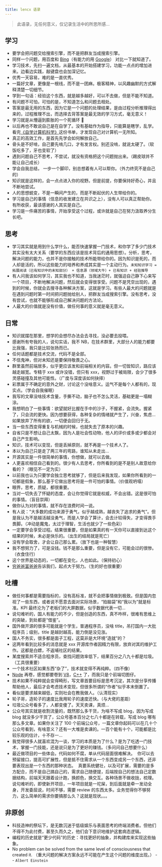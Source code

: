 ```yaml
---
title: lencx 语录
---
```


> 此语录，无任何意义，仅记录生活中的所思所感...

## 学习

- 要学会把问题交给搜索引擎，而不是把群友当成搜索引擎。
- 同样一个问题，用百度和 [Bing](https://bing.com/)（有能力的用 [Google](https://www.google.com/)） 对比一下就知道了。
- 学习技术，先扫一遍文档，从最基本的开始搭建学习，功能一点点的增加进来。边看边实践，敲键盘也会加深记忆。
- 优秀一天容易，难的是一直优秀。
- 一篇好文章，更像是一根线，而不是一团麻。极客精神，以风趣幽默的方式解释清楚一切细节。
- 学到一句话：经验这个东西，就是越多越好，可以不去做，但是不能不知道。
- 有问题不可怕，可怕的是，不知道怎么和问题去相处。
- 答案是最无用的东西，因为它是一个问题的处理结果，是由过程分析推理得出来的，过程推理不出，而选择去背答案是最无效的学习方式，毫无意义！
- 学习就是从懵逼到膨胀的一个死循环 🔄
- 以后再也不敢说自己是在自学了。没有基础作为指导，只能算是瞎学，乱学。看完[《自学计算机科学》](https://github.com/izackwu/TeachYourselfCS-CN/blob/master/TeachYourselfCS-CN.md)这份书单，才发现自己对计算机一无所知。
- 真正的高效工作，是首先先学会如何解放自己。
- 骨头是不好啃，自己要先啃几口，才有发言权。别还没啃，就说太硬了。（软饭吃多了，牙也变软了）
- 遇到问题自己不思考，不尝试，就没有资格把这个问题抛出来。（踢皮球并不能让自己成长）
- 学会自我总结， 一步一个脚印，别总想着有人可以帮你。（外力终究不是自己的）
- 知识就是这样的，会一点点进入你的视野。但是前提，你要保持好奇心，并且不断地尝试。
- 人的思想蜕变，不是一瞬间产生的，而是不断起伏的人生带给你的。
- 学习是自己的事情（信息的收发建立在共识之上），没有人可以真正帮助你。有所收获，最该感谢的人其实是自己。
- 学习是一件痛苦的事情，开始享受这个过程，或许就是自己在努力汲取养分生长吧。

## 思考

- 学习其实就是用到什么学什么，能否快速掌握一门技术，和你学了多少门技术其实没有太大关系（要学的东西应该是技术背后的通用思想）。分析，思考，解决问题的能力，也并不是你接触的技术所能带给你的。因为知识是死的，而人却是活的，所以这些能力的培养和养成其实是一个主动行为。`未知知识学习 = 拓展阅读（已有知识中的未知部分） + 信息源（领域大牛）+ 已有知识 + 经验推导`
- 有人问我该如何学习，其实我也不知道，当我迷茫时，就强迫自己静下心来写一个项目，不断地解决问题，然后就会变得很享受。问题不是凭空出现的，遇到的时候，你就会去搜寻各种解决方案，这就是学习。有些人最大的问题就是在遇到问题时第一时间把问题抛给别人，把群友当成搜索引擎。没有思考，没有尝试，也就不能够形成自己解决问题的方法论。
- 人最大的价值就是没有价值，做任何事的意义就是毫无意义。

## 日常

- 知识就摆在那里，想学的会想尽办法会去寻找，没必要去投喂。
- 感谢所有夸我的人，说句实话，我不 NB，在技术群里，大部分人的能力都要比我强，我只是比较张扬而已。
- 任何话题都是技术交流，代码不是全部。
- 不信鬼神，但对未知还是要保持敬畏之心。
- 群里虽然前端居多，似乎更应该发和前端相关的内容。但一切皆知识，路应该越走越宽。专精于 xxx 或许没错，但只有 xxx，视野过于被局限，会少了很多灵感碰撞及其他可能性。（广度与深度该如何抉择）
- 彩票属于不确定的意外之财，讨论这个没啥意义。运气不是每个人都有的，现实点。（学会自我催眠）
- 我写的文章没啥技术含量，手撕不动，脑子也不怎么灵活，基础更是一塌糊涂。
- 我想明白了一些事情：欲望就好比握在手中的沙子，不握紧，会流失。握紧了，只会流的更快。因为想要获得，各种复杂的情绪就产生了，兴奋，焦虑… 如果放弃了所有的欲，一切便会回归于无。
- 当一些东西变得重复与机械的时候，也就失去了原本的兴趣。
- 自省只是不想让自己太飘，因为人是社会性动物，他人的评价或多或少都会对自己产生影响。
- 知识，技术可以变现，但是丢掉原则，就不再是一个技术人了。
- 本以为自己只是走了两三年的弯路，谁知从未走出...
- 开源其实是一件很简单的事情，你想做，就可以去做。
- 人更喜欢相信自己看到的。很少有人去思考，你所看到的是不是别人故意给你看的？（眼见不一定为实）
- 以前我也认为只要学会独立思考就够了，但是后来我发现，如果你所看到的一切都是假象，那么基于它做出思考将是一件可怕的事情。（价值观坍塌）
- 眼界，思考，质疑，都很重要。
- 当对一切失去了怀疑的态度，会让你觉得它就是权威，不会出错。这是很可怕的事情。（盲目崇拜）
- 做你认为对的事情，就不存在浪费时间一说。
- 有人说：“大多数的成功来源于勇气，似乎越成熟，越丧失了追求的勇气”。但是我认为不是越活越没勇气，而是人学会了算计，会去计较得失，才变得畏手畏脚。（冲动是魔鬼，太过于理智，生活也就少了一些色彩）
- 一定要学会享受过程。结果很重要，但是如果真的有一天你可以直接到达这个结果的时候，未必是快乐的。（出生的结局就是死亡）
- 没有学会取舍，才会让自己那么累。（放下也是一种智慧）
- 我不想努力了，可是没钱。钱不是那么重要，但是没有它，可能会过的很惨。（衣食住行）
- 这个世界是动态的，一切都在变化，人也如此。（保持初心）
- [穷爸爸富爸爸](https://zh.wikipedia.org/wiki/%E5%AF%8C%E7%88%B8%E7%88%B8%C2%B7%E7%AA%AE%E7%88%B8%E7%88%B8)告诉我们，起点大于努力。（生的好也很重要）

## 吐槽

- 做任何事都是需要指标的，没有高标准，就不会把事情做到极致。但是国内忽视了一些东西，或者说不愿意去面对实际场景，“拍脑袋”和“我以为”就是标准。KPI 最终沦为了老板们的大屏数据，似乎数据代表一切...
- 说句难听的，国人有能力的不少，但是创造的东西，真不咋样，很难有思维上的突破，到处都是“借鉴”。
- 国外做开源的很多可能就是个学生，普通程序员，没啥 title，吊打国内一大批程序员；级别，title 是越封越高，能力倒是没见涨。
- 国人不务实，很多都是面子工程，这莫非是大环境“造就”的？
- 这两年看到比较多的消息就是 xxx 开源库作者因精力有限，放弃对其的维护工作。这都是白嫖，不返哺社区的结果。
- 某度搜索并不适合程序员，查找问题效率低下，结果百分之八九十都是垃圾。（工具很重要）
- 一个技术社区如果东西“杂了”，技术就变得不再纯粹。（四不像）
- [Node](https://nodejs.org/en/) 再卷，感觉都要卷到 [V8](https://v8.dev/)，[C++](https://isocpp.org/) 了，而我只是个前端切图仔。
- 技术如果不纯粹就会变得畸形，写文章首要目标是思考沉淀，其次是分享传播帮助他人，最后才会考虑技术变现，但很多所谓的“作者”似乎本末倒置了。
- 看似是要求越来越低，实则社会在教我做人。（认清现实）
- 轮子哥，造轮子的速度比我用轮子的速度还快。（与大佬的差距）
- 垃圾公众号看多了，人都变傻了。天天卖课，真烦...
- 公众号其实就是收割流量的，既然那么多干货，为啥不写成 blog，因为写成 blog 就没多少干货了，公众号基本百分之七八十都是在转载，写成 blog 哪有那么多文章。如果你关注了 100 个前端公众号，一篇文章你起码可以在几十个公众号看到，有啥意义？还有一大堆是卖课的。一百个能有十个，可能都是比较乐观的估计，十不存一...
- 我觉得很多人就喜欢混为一谈，学习的本质是为了什么？是为了吃透一门技术，掌握一门技能，还是说只是为了更好的赚钱。（多问问自己想要什么）
- 最近做项目的一些体会。代码如何不腐，单从代码层面很难解决。  你可以去预留接口，提高可扩展性，但是抵不住需求从一个东西变成另一个东西，还非要表现出是一个东西的那种状态。  真要系统健壮，以及可扩展，需要的是多方配合，而不是自己搞自己的，需求自己随便提，后端按自己的想法自己定数据结构，前端天天跟着设计跑，换颜色，换交互。各种场景不做收拢，梳理。说句难听的，即使新开项目，一年项目就是一坨屎，到后面就是牵一发动全身，开发委屈说，时间不够，需要 review 的东西太多。业务觉得你不够努力，这么简单的需求你要搞那么久？这就是现状。。。

## 非原创

- 科技造神的祭坛下，是无数沉迷于低级娱乐与表面思考的终端消费者。但他们不得不为此付费，甚至久而久之，他们会下意识地维护这套病态逻辑。
- 编程的历史就是“更少代码”的历史：寻找更好的抽象，并构建库来实现这些抽象。
- No problem can be solved from the same level of consciousness that created it. （重大问题的解决方案永远不可能在产生这个问题的维度出现。） -- `Albert Einstein`
